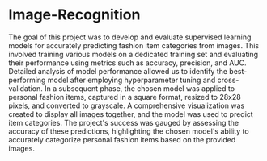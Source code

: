 # Image-Recognition
The goal of this project was to develop and evaluate supervised learning models for accurately predicting fashion item categories from images. This involved training various models on a dedicated training set and evaluating their performance using metrics such as accuracy, precision, and AUC. Detailed analysis of model performance allowed us to identify the best-performing model after employing hyperparameter tuning and cross-validation. In a subsequent phase, the chosen model was applied to personal fashion items, captured in a square format, resized to 28x28 pixels, and converted to grayscale. A comprehensive visualization was created to display all images together, and the model was used to predict item categories. The project's success was gauged by assessing the accuracy of these predictions, highlighting the chosen model's ability to accurately categorize personal fashion items based on the provided images.
